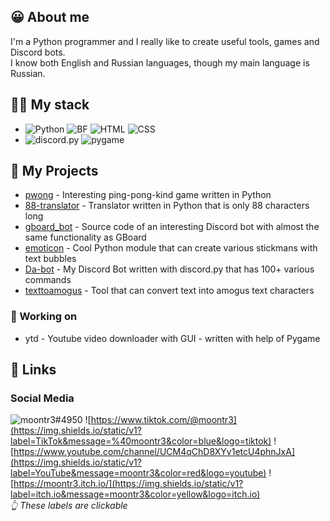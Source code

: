 ## 😀 About me
I'm a Python programmer and I really like to create useful tools, games and Discord bots.<br>I know both English and Russian languages, though my main language is Russian.

## 👩‍💻 My stack
* ![Python](https://img.shields.io/static/v1?label=%20&message=Python&color=yellow&logo=python)
![BF](https://img.shields.io/static/v1?label=%20&message=Brainfuck&color=blue&logo=brainfuck)
![HTML](https://img.shields.io/static/v1?label=%20&message=HTML&color=darkred&logo=html5)
![CSS](https://img.shields.io/static/v1?label=%20&message=CSS&color=blue&logo=css3)<br>
* ![discord.py](https://img.shields.io/static/v1?label=%20&message=discord.py&color=yellow&logo=discord)
![pygame](https://img.shields.io/static/v1?label=%20&message=pygame&color=fff&logo=python)

## 🚀 My Projects
* [pwong](https://github.com/moontr3/pwong) - Interesting ping-pong-kind game written in Python<br>
* [88-translator](https://github.com/moontr3/88-translator) - Translator written in Python that is only 88 characters long<br>
* [gboard_bot](https://github.com/moontr3/gboard_bot) - Source code of an interesting Discord bot with almost the same functionality as GBoard<br>
* [emoticon](https://github.com/moontr3/emoticon) - Cool Python module that can create various stickmans with text bubbles<br>
* [Da-bot](https://moontr3.github.io/dabot) - My Discord Bot written with discord.py that has 100+ various commands<br>
* [texttoamogus](https://github.com/moontr3/texttoamogus) - Tool that can convert text into amogus text characters<br>

### 📝 Working on
* ytd - Youtube video downloader with GUI - written with help of Pygame<br>

## 🔗 Links
### Social Media
![moontr3#4950](https://img.shields.io/static/v1?label=Discord&message=moontr3%234950&color=blue&logo=discord)
![https://www.tiktok.com/@moontr3](https://img.shields.io/static/v1?label=TikTok&message=%40moontr3&color=blue&logo=tiktok)
![https://www.youtube.com/channel/UCM4qChD8XYv1etcU4phnJxA](https://img.shields.io/static/v1?label=YouTube&message=moontr3&color=red&logo=youtube)
![https://moontr3.itch.io/](https://img.shields.io/static/v1?label=itch.io&message=moontr3&color=yellow&logo=itch.io)<br>
<i>👆 These labels are clickable</i>
